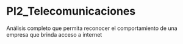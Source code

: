 # PI2_Telecomunicaciones
Análisis completo que permita reconocer el comportamiento de una empresa que brinda acceso a internet
